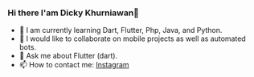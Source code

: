 ### Hi there I'am Dicky Khurniawan👋

- 🌱 I am currently learning Dart, Flutter, Php, Java, and Python.
- 👯 I would like to collaborate on mobile projects as well as automated bots.
- 💬 Ask me about Flutter (dart).
- 📫 How to contact me: [Instagram](https://instagram.com/niiewans)

